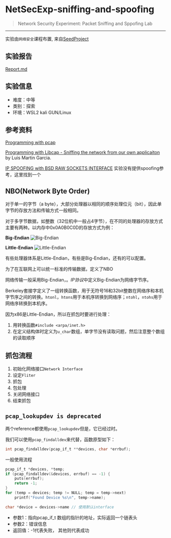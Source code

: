 # NetSecExp-sniffing-and-spoofing
> Network Security Experiment: Packet Sniffing and Sppofing Lab
------
实验由`网络安全`课程布置, 来自[SeedProject](https://seedsecuritylabs.org/Labs_16.04/Networking/Sniffing_Spoofing/)

## 实验报告
[Report.md](./Report.md)

## 实验信息
- 难度：中等
- 类别：探索
- 环境：WSL2 kali GUN/Linux

## 参考资料
[Programming with pcap](http://www.tcpdump.org/pcap.htm)

[Programming with Libcap - Sniffing the network from our own applicaiton](http://recursos.aldabaknocking.com/libpcapHakin9LuisMartinGarcia.pdf) by Luis Martin Garcia.

[IP SPOOFING with BSD RAW SOCKETS INTERFACE](http://www.enderunix.org/docs/en/rawipspoof/) 实验没有提供spoofing参考，这里找到一个

## NBO(Network Byte Order)
对于单一的字节（a byte），大部分处理器以相同的顺序处理位元（bit），因此单字节的存放方法和传输方式一般相同。

对于多字节数据，如整数（32位机中一般占4字节），在不同的处理器的存放方式主要有两种。以内存中0x0A0B0C0D的存放方式为例：

**Big-Endian**
![Big-Endian](https://upload.wikimedia.org/wikipedia/commons/thumb/5/54/Big-Endian.svg/420px-Big-Endian.svg.png)

**Little-Endian**
![Little-Endian](https://upload.wikimedia.org/wikipedia/commons/thumb/e/ed/Little-Endian.svg/420px-Little-Endian.svg.png)

有些处理器体系是Little-Endian，有些是Big-Endian，还有的可以配置。

为了在互联网上可以统一标准的传输数据，定义了NBO

网络传输一般采用Big-Endian，。*IP协议*中定义Big-Endian为网络字节序。

Berkeley套接字定义了一组转换函数，用于无符号16和32bit整数在网络序和本机字节序之间的转换。`htonl`，`htons`用于本机序转换到网络序；`ntohl`，`ntohs`用于网络序转换到本机序。

因为x86是Little-Endian，所以在抓包时要进行处理：
1. 用转换函数`#include <arpa/inet.h>`
2. 在定义结构体时定义为`u_char`数组，单字节没有读取问题，然后注意整个数组的读取顺序

## 抓包流程
1. 初始化网络接口`Network Interface`
2. 设定`Fliter`
3. 抓包
4. 包处理
5. 关闭网络接口
6. 结束抓包

## `pcap_lookupdev is deprecated`
两个reference都使用`pcap_lookupdev`但是，它已经过时。

我们可以使用`pcap_findalldev`来代替，函数原型如下：
```c
int pcap_findalldev(pcap_if_t **devices, char *errbuf);
```
一般使用流程
```c
pcap_if_t *devices, *temp;
if (pcap_findalldev(&devices, errbuf) == -1) {
    puts(errbuf);
    return -1;
}
for (temp = devices; temp != NULL; temp = temp->next) 
    printf("Found Device %s\n", temp->name);
    
char *device = devices->name // 使用默认interface
```
- 参数1：指向pcap_if_t 数组的指针的地址，实际返回一个链表头
- 参数2：错误信息
- 返回值：-1代表失败， 其他则代表成功
